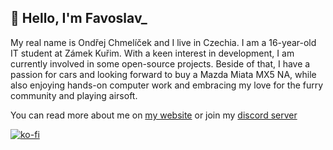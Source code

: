 ## 👋 Hello, I'm Favoslav_

My real name is Ondřej Chmelíček and I live in Czechia. I am a 16-year-old IT student at Zámek Kuřim. With a keen interest in development, I am currently involved in some open-source projects. Beside of that, I have a passion for cars and looking forward to buy a Mazda Miata MX5 NA, while also enjoying hands-on computer work and embracing my love for the furry community and playing airsoft.

You can read more about me on [my website](https://www.favoslav.cz/about/) or join my [discord server](https://dsc.favoslav.cz)

[![ko-fi](https://storage.ko-fi.com/cdn/kofi3.png?v=3)](https://ko-fi.com/Y8Y7MIGB1)
